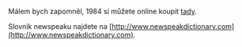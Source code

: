 <!-- dcterms:identifier = riderweblog#7 -->
<!-- dcterms:title = 1984 online -->
<!-- np9:categoryId = 2 -->
<!-- x4w:category = Lidé a jiná zvěř -->
<!-- np9:authorId = 1 -->
<!-- np9:authorEmail = michal.valasek@altairis.cz -->
<!-- dcterms:creator = Michal Altair Valášek -->
<!-- dcterms:created = 2003-02-06T23:41:36+01:00 -->
<!-- dcterms:date = 2003-02-06T23:41:36+01:00 -->

Málem bych zapomněl, 1984 si můžete online koupit [tady](http://www.levneknihy.cz/DetailZbozi.aspx?z=17316).

Slovník newspeaku najdete na [http://www.newspeakdictionary.com](http://www.newspeakdictionary.com).